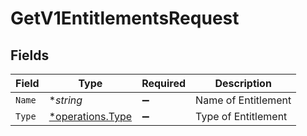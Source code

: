 # GetV1EntitlementsRequest


## Fields

| Field                                               | Type                                                | Required                                            | Description                                         |
| --------------------------------------------------- | --------------------------------------------------- | --------------------------------------------------- | --------------------------------------------------- |
| `Name`                                              | **string*                                           | :heavy_minus_sign:                                  | Name of Entitlement                                 |
| `Type`                                              | [*operations.Type](../../models/operations/type.md) | :heavy_minus_sign:                                  | Type of Entitlement                                 |